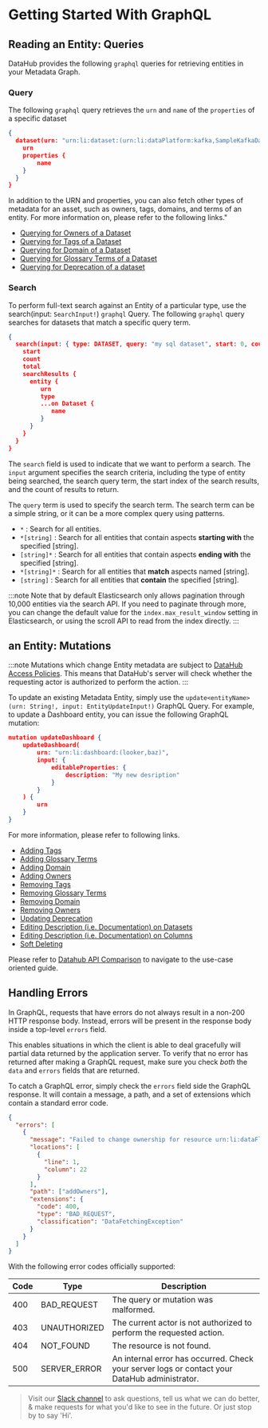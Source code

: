 # Getting Started With GraphQL

## Reading an Entity: Queries

DataHub provides the following `graphql` queries for retrieving entities in your Metadata Graph.

### Query

The following `graphql` query retrieves the `urn` and `name` of the `properties` of a specific dataset

```json
{
  dataset(urn: "urn:li:dataset:(urn:li:dataPlatform:kafka,SampleKafkaDataset,PROD)") {
    urn
    properties {
        name
    }
  }
}
```

In addition to the URN and properties, you can also fetch other types of metadata for an asset, such as owners, tags, domains, and terms of an entity.
For more information on, please refer to the following links."

- [Querying for Owners of a Dataset](/docs/api/tutorials/modifying-dataset-owners.md#read-owners)
- [Querying for Tags of a Dataset](/docs/api/tutorials/modifying-dataset-tags.md#read-tags)
- [Querying for Domain of a Dataset](/docs/api/tutorials/modifying-dataset-domains.md#read-domains)
- [Querying for Glossary Terms of a Dataset](/docs/api/tutorials/modifying-dataset-terms.md#read-terms)
- [Querying for Deprecation of a dataset](/docs/api/tutorials/modifying-dataset-deprecation.md#read-deprecation)

### Search

To perform full-text search against an Entity of a particular type, use the search(input: `SearchInput!`) `graphql` Query.
The following `graphql` query searches for datasets that match a specific query term.

```json
{
  search(input: { type: DATASET, query: "my sql dataset", start: 0, count: 10 }) {
    start
    count
    total
    searchResults {
      entity {
         urn
         type
         ...on Dataset {
            name
         }
      }
    }
  }
}
```

The `search` field is used to indicate that we want to perform a search.
The `input` argument specifies the search criteria, including the type of entity being searched, the search query term, the start index of the search results, and the count of results to return.

The `query` term is used to specify the search term.
The search term can be a simple string, or it can be a more complex query using patterns.

- `*` : Search for all entities.
- `*[string]` : Search for all entities that contain aspects **starting with** the specified \[string\].
- `[string]*` : Search for all entities that contain aspects **ending with** the specified \[string\].
- `*[string]*` : Search for all entities that **match** aspects named \[string\].
- `[string]` : Search for all entities that **contain** the specified \[string\].

:::note
Note that by default Elasticsearch only allows pagination through 10,000 entities via the search API.
If you need to paginate through more, you can change the default value for the `index.max_result_window` setting in Elasticsearch, or using the scroll API to read from the index directly.
:::

## an Entity: Mutations

:::note
Mutations which change Entity metadata are subject to [DataHub Access Policies](../../authorization/policies.md).
This means that DataHub's server will check whether the requesting actor is authorized to perform the action.
:::

To update an existing Metadata Entity, simply use the `update<entityName>(urn: String!, input: EntityUpdateInput!)` GraphQL Query.
For example, to update a Dashboard entity, you can issue the following GraphQL mutation:

```json
mutation updateDashboard {
    updateDashboard(
        urn: "urn:li:dashboard:(looker,baz)",
        input: {
            editableProperties: {
                description: "My new desription"
            }
        }
    ) {
        urn
    }
}
```

For more information, please refer to following links.

- [Adding Tags](/docs/api/tutorials/modifying-dataset-tags.md#add-tags)
- [Adding Glossary Terms](/docs/api/tutorials/modifying-dataset-terms.md#add-terms)
- [Adding Domain](/docs/api/tutorials/modifying-dataset-domains.md#add-domains)
- [Adding Owners](/docs/api/tutorials/modifying-dataset-owners.md#add-owners)
- [Removing Tags](/docs/api/tutorials/modifying-dataset-tags.md#remove-tags)
- [Removing Glossary Terms](/docs/api/tutorials/modifying-dataset-terms.md#remove-terms)
- [Removing Domain](/docs/api/tutorials/modifying-dataset-domains.md#remove-domains)
- [Removing Owners](/docs/api/tutorials/modifying-dataset-owners.md#remove-owners)
- [Updating Deprecation](/docs/api/tutorials/modifying-dataset-deprecation.md#update-deprecation)
- [Editing Description (i.e. Documentation) on Datasets](/docs/api/tutorials/modifying-dataset-descriptions.md#add-description-on-dataset)
- [Editing Description (i.e. Documentation) on Columns](/docs/api/tutorials/modifying-dataset-descriptions.md#add-description-on-column)
- [Soft Deleting](/docs/api/tutorials/modifying-datasets.md#delete-dataset)

Please refer to [Datahub API Comparison](/docs/api/datahub-apis.md#datahub-api-comparison) to navigate to the use-case oriented guide.

## Handling Errors

In GraphQL, requests that have errors do not always result in a non-200 HTTP response body. Instead, errors will be
present in the response body inside a top-level `errors` field.

This enables situations in which the client is able to deal gracefully will partial data returned by the application server.
To verify that no error has returned after making a GraphQL request, make sure you check _both_ the `data` and `errors` fields that are returned.

To catch a GraphQL error, simply check the `errors` field side the GraphQL response. It will contain a message, a path, and a set of extensions
which contain a standard error code.

```json
{
  "errors": [
    {
      "message": "Failed to change ownership for resource urn:li:dataFlow:(airflow,dag_abc,PROD). Expected a corp user urn.",
      "locations": [
        {
          "line": 1,
          "column": 22
        }
      ],
      "path": ["addOwners"],
      "extensions": {
        "code": 400,
        "type": "BAD_REQUEST",
        "classification": "DataFetchingException"
      }
    }
  ]
}
```

With the following error codes officially supported:

| Code | Type         | Description                                                                                   |
| ---- | ------------ | --------------------------------------------------------------------------------------------- |
| 400  | BAD_REQUEST  | The query or mutation was malformed.                                                          |
| 403  | UNAUTHORIZED | The current actor is not authorized to perform the requested action.                          |
| 404  | NOT_FOUND    | The resource is not found.                                                                    |
| 500  | SERVER_ERROR | An internal error has occurred. Check your server logs or contact your DataHub administrator. |

> Visit our [Slack channel](https://slack.datahubproject.io) to ask questions, tell us what we can do better, & make requests for what you'd like to see in the future. Or just
> stop by to say 'Hi'.
